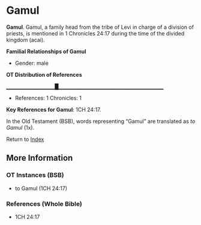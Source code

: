 # Gamul
**Gamul**. 
Gamul, a family head from the tribe of Levi in charge of a division of priests, is mentioned in 1 Chronicles 24:17 during the time of the divided kingdom (acai). 




**Familial Relationships of Gamul**


* Gender: male


**OT Distribution of References**

▁▁▁▁▁▁▁▁▁▁▁▁█▁▁▁▁▁▁▁▁▁▁▁▁▁▁▁▁▁▁▁▁▁▁▁▁▁▁
* References: 1 Chronicles: 1



**Key References for Gamul**: 
1CH 24:17. 


In the Old Testament (BSB), words representing “Gamul” are translated as 
*to Gamul* (1x). 




Return to [Index](00-Index.md)

## More Information

### OT Instances (BSB)

* to Gamul (1CH 24:17)



### References (Whole Bible)

* 1CH 24:17




